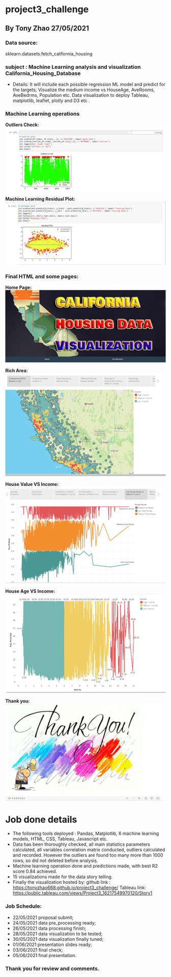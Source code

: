 # project3_challenge

## By Tony Zhao 27/05/2021

### Data source:
   sklearn.datasets.fetch_california_housing
   
### subject : Machine Learning analysis and visualization California_Housing_Database

* Details: It will include each possible regression ML model and predict for the targets;
             Visualize the medium income vs HouseAge, AveRooms, AveBedrms, Population etc.
             Data visualization to deploy Tableau, matplotlib, leaflet, plotly and D3 etc . 
             
### Machine Learning operations
**Outliers Check:**
![Outliers Check](images/dataoutliers.PNG)

**Machine Learning Residual Plot:**
![Residual Plot](images/residualplot.PNG)



             
### Final HTML and some pages:
**Home Page:**
![Home Page](images/home.PNG)

**Rich Area:**
![Rich Area](images/richarea.PNG)

**House Value VS Income:**
![House Value vs Income](images/housevalue&income.PNG)

**House Age VS Income:**
![House Age vs Income](images/houseage&income.PNG)

**Thank you:**
![Thank you](images/thankyou.PNG)


# Job done details

* The following tools deployed : Pandas, Matplotlib, 6 machine learning models, HTML, CSS, Tableau, Javascript etc.
* Data has been thoroughly checked, all main statistics parameters calculated, all variables correlation matrix conducted, outliers calculated and recorded. However the outliers are found too many more than 1000 rows, so did not deleted before analysis.
* Machine learning operation done and predictions made, with best R2 score 0.84 achieved.
* 15 visualizations made for the data story telling.
* Finally the visualization hosted by:
    github link : https://tonyzhao668.github.io/project3_challenge/
    Tableau link: https://public.tableau.com/views/Project3_16217549970120/Story1  
        
### Job Schedule:
* 22/05/2021 proposal submit;
* 24/05/2021 data pre_processing ready;
* 26/05/2021 data processing finish;
* 28/05/2021 data visualization to be tested;
* 30/05/2021 data visualization finally tuned;
* 01/06/2021 presentation slides ready;
* 03/06/2021 final check;
* 05/06/2021 final presentation.

### Thank you for review and comments.